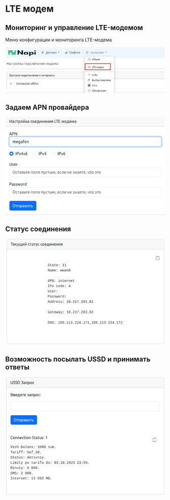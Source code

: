 # LTE модем

## Мониторинг и управление LTE-модемом

Меню конфигурации и мониторинга LTE-модема

![](img-lte/lte1.png)

## Задаем APN провайдера
![](img-lte/lte-apn.png)

## Статус соединения
![](img-lte/lte-connection-status.png)

## Возможность посылать USSD и принимать ответы

![](img-lte/lte-ussd.png)

